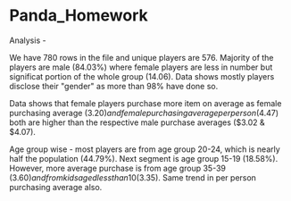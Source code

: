 # Panda_Homework

Analysis -

We have 780 rows in the file and unique players are 576.  Majority of the players are male (84.03%) where female players are less in number but significat portion of the whole group (14.06).  Data shows mostly players disclose their "gender" as more than 98% have done so.

Data shows that female players purchase more item on average as female purchasing average ($3.20) and female purchasing average per person ($4.47) both are higher than the respective male purchase averages ($3.02 & $4.07).

Age group wise - most players are from age group 20-24, which is nearly half the population (44.79%).  Next segment is age group 15-19 (18.58%).  However, more average purchase is from age group 35-39 ($3.60) and from kids aged less than 10 ($3.35). Same trend in per person purchasing average also.


